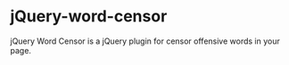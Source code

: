 jQuery-word-censor
==================

jQuery Word Censor is a jQuery plugin for censor offensive words in your page.
